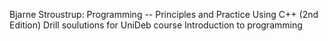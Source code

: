 Bjarne Stroustrup: Programming -- Principles and Practice Using C++ (2nd Edition)
Drill soulutions for UniDeb course Introduction to programming
